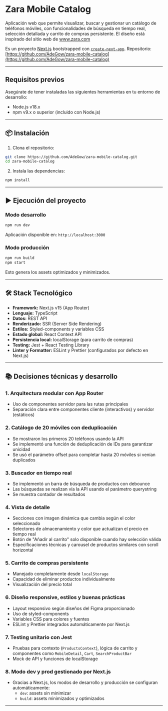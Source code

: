 # Zara Mobile Catalog

Aplicación web que permite visualizar, buscar y gestionar un catálogo de teléfonos móviles, con funcionalidades de búsqueda en tiempo real, selección detallada y carrito de compras persistente.
El diseño está inspirado del sitio web de www.zara.com

Es un proyecto [Next.js](https://nextjs.org) bootstrapped con [`create-next-app`](https://nextjs.org/docs/app/api-reference/cli/create-next-app).
Repositorio: [https://github.com/AdeGow/zara-mobile-catalog](https://github.com/AdeGow/zara-mobile-catalog)

---

## Requisitos previos

Asegúrate de tener instaladas las siguientes herramientas en tu entorno de desarrollo:

- Node.js v18.x
- npm v9.x o superior (incluido con Node.js)

---

## 📦 Instalación

1. Clona el repositorio:

```bash
git clone https://github.com/AdeGow/zara-mobile-catalog.git
cd zara-mobile-catalog
```

2. Instala las dependencias:

```bash
npm install
```

---

## ▶️ Ejecución del proyecto

### Modo desarrollo

```bash
npm run dev
```

Aplicación disponible en: `http://localhost:3000`

### Modo producción

```bash
npm run build
npm start
```

Esto genera los assets optimizados y minimizados.

---

## 🛠 Stack Tecnológico

- **Framework:** Next.js v15 (App Router)
- **Lenguaje:** TypeScript
- **Datos:** REST API
- **Renderizado:** SSR (Server Side Rendering)
- **Estilos:** Styled-components y variables CSS
- **Estado global:** React Context API
- **Persistencia local:** localStorage (para carrito de compras)
- **Testing:** Jest + React Testing Library
- **Linter y Formatter:** ESLint y Prettier (configurados por defecto en Next.js)

---

## 📚 Decisiones técnicas y desarrollo

### 1. **Arquitectura modular con App Router**
- Uso de componentes servidor para las rutas principales
- Separación clara entre componentes cliente (interactivos) y servidor (estáticos)

### 2. **Catálogo de 20 móviles con deduplicación**
- Se mostraron los primeros 20 teléfonos usando la API
- Se implementó una función de deduplicación de IDs para garantizar unicidad
- Se usó el parámetro offset para completar hasta 20 móviles si venían duplicados

### 3. **Buscador en tiempo real**
- Se implementó un barra de búsqueda de productos con debounce
- Las búsquedas se realizan vía la API usando el parámetro querystring
- Se muestra contador de resultados

### 4. **Vista de detalle**
- Secciones con imagen dinámica que cambia según el color seleccionado
- Selectores de almacenamiento y color que actualizan el precio en tiempo real
- Botón de "Añadir al carrito" solo disponible cuando hay selección válida
- Especificaciones técnicas y carousel de productos similares con scroll horizontal

### 5. **Carrito de compras persistente**
- Manejado completamente desde `localStorage`
- Capacidad de eliminar productos individualmente
- Visualización del precio total

### 6. **Diseño responsive, estilos y buenas prácticas**
- Layout responsivo según diseños del Figma proporcionado
- Uso de styled-components
- Variables CSS para colores y fuentes
- ESLint y Prettier integrados automáticamente por Next.js

### 7. **Testing unitario con Jest**
- Pruebas para contexto (`ProductsContext`), lógica de carrito y componentes como `MobileDetail`, `Cart`, `SearchProductBar`
- Mock de API y funciones de localStorage

### 8. **Modo dev y prod gestionado por Next.js**
- Gracias a Next.js, los modos de desarrollo y producción se configuran automáticamente:
  - `dev`: assets sin minimizar
  - `build`: assets minimizados y optimizados

---
